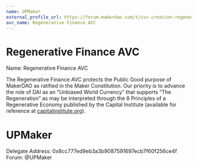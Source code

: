 ```yaml
---
name: UPMaker
external_profile_url: https://forum.makerdao.com/t/cvc-creation-regenerative-finance-cvc/20354
avc_name: Regenerative Finance AVC
---
```


# Regenerative Finance AVC
Name: Regenerative Finance AVC

The Regenerative Finance AVC protects the Public Good purpose of MakerDAO as ratified in the Maker Constitution. Our priority is to advance the role of DAI as an “Unbiased World Currency” that supports “The Regeneration” as may be interpreted through the 8 Principles of a Regenerative Economy published by the Capital Institute (available for reference at [capitalinstitute.org](https://capitalinstitute.org/8-principles-regenerative-economy/)).

# UPMaker
Delegate Address: 0x8cc777ed9eb3a3b9087591697ecb7f60f256ce4f
Forum: @UPMaker 
